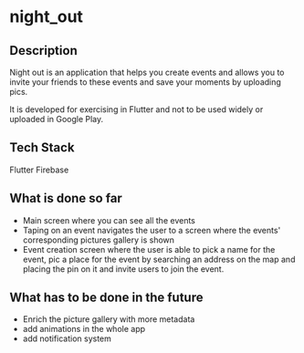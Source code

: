 # night_out

## Description

Night out is an application that helps you create events and allows you to invite your friends to these events and save your moments by uploading pics.

It is developed for exercising in Flutter and not to be used widely or uploaded in Google Play.

## Tech Stack
Flutter
Firebase

## What is done so far
* Main screen where you can see all the events
* Taping on an event navigates the user to a screen where the events' corresponding pictures gallery is shown
* Event creation screen where the user is able to pick a name for the event, pic a place for the event by searching an address on the map and placing the pin on it and invite users to join the event.

## What has to be done in the future

* Enrich the picture gallery with more metadata
* add animations in the whole app
* add notification system
